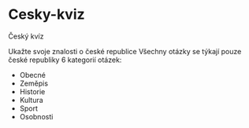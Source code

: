 # Cesky-kviz
Český kvíz

Ukažte svoje znalosti o české republice
Všechny otázky se týkají pouze české republiky
6 kategorií otázek:
- Obecné
- Zeměpis
- Historie
- Kultura
- Sport
- Osobnosti
